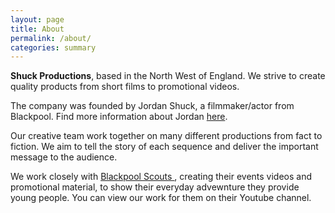 ```yaml
---
layout: page
title: About
permalink: /about/
categories: summary
---
```


**Shuck Productions**, based in the North West of England. We strive to create quality products from short films to promotional videos.

The company was founded by Jordan Shuck, a filmmaker/actor from Blackpool. Find more information about Jordan [here](http://jordan.shuck.org.uk).

Our creative team work together on many different productions from fact to fiction. We aim to tell the story of each sequence and deliver the important message to the audience.

We work closely with <a href="http://www.blackpoolscouts.org.uk" target="_blank"> Blackpool Scouts </a>, creating their events videos and promotional material, to show their everyday advewnture they provide young people. You can view our work for them on their Youtube channel. 


